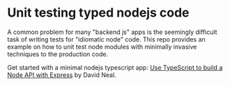 Unit testing typed nodejs code
===

A common problem for many "backend js" apps is the seemingly difficult task of writing tests for "idiomatic node" code.
This repo provides an example on how to unit test node modules with minimally invasive techniques to the production code.

Get started with a minimal nodejs typescript app: [Use TypeScript to build a Node API with Express](https://developer.okta.com/blog/2018/11/15/node-express-typescript) by David Neal.
